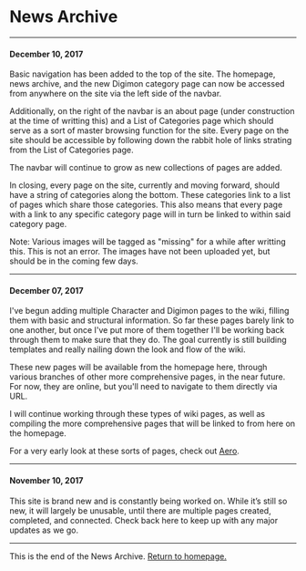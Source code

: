 # News Archive
-----

#### December 10, 2017
Basic navigation has been added to the top of the site. The homepage, news archive, and the new Digimon category page can now be accessed from anywhere on the site via the left side of the navbar.

Additionally, on the right of the navbar is an about page (under construction at the time of writting this) and a List of Categories page which should serve as a sort of master browsing function for the site. Every page on the site should be accessible by following down the rabbit hole of links strating from the List of Categories page.

The navbar will continue to grow as new collections of pages are added.

In closing, every page on the site, currently and moving forward, should have a string of categories along the bottom. These categories link to a list of pages which share those categories. This also means that every page with a link to any specific category page will in turn be linked to within said category page.

Note: Various images will be tagged as "missing" for a while after writting this. This is not an error. The images have not been uploaded yet, but should be in the coming few days.

-----

#### December 07, 2017
I've begun adding multiple Character and Digimon pages to the wiki, filling them with basic and structural information. So far these pages barely link to one another, but once I've put more of them together I'll be working back through them to make sure that they do. The goal currently is still building templates and really nailing down the look and flow of the wiki.

These new pages will be available from the homepage here, through various branches of other more comprehensive pages, in the near future. For now, they are online, but you'll need to navigate to them directly via URL.

I will continue working through these types of wiki pages, as well as compiling the more comprehensive pages that will be linked to from here on the homepage.

For a very early look at these sorts of pages, check out [Aero](/wiki/digimon/Biyomon_(Robert)).

-----

#### November 10, 2017
This site is brand new and is constantly being worked on. While it’s still so new, it will largely be unusable, until there are multiple pages created, completed, and connected. Check back here to keep up with any major updates as we go.

-----

This is the end of the News Archive. [Return to homepage.](index)

